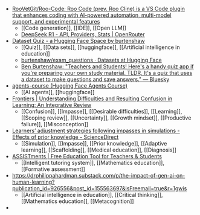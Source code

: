 - [RooVetGit/Roo-Code: Roo Code (prev. Roo Cline) is a VS Code plugin that enhances coding with AI-powered automation, multi-model support, and experimental features](https://github.com/RooVetGit/Roo-Code)
	- [[Code generation]], [[IDE]], [[Open LLM]]
	- [DeepSeek R1 - API, Providers, Stats | OpenRouter](https://openrouter.ai/deepseek/deepseek-r1)
- [Dataset Quiz - a Hugging Face Space by burtenshaw](https://huggingface.co/spaces/burtenshaw/dataset_quiz)
	- [[Quiz]], [[Data sets]], [[huggingface]], [[Artificial intelligence in education]]
	- [burtenshaw/exam_questions · Datasets at Hugging Face](https://huggingface.co/datasets/burtenshaw/exam_questions)
	- [Ben Burtenshaw: "Teachers and Students! Here's a handy quiz app if you're preparing your own study material. TLDR, It's a quiz that uses a dataset to make questions and save answers." — Bluesky](https://bsky.app/profile/benburtenshaw.bsky.social/post/3lgiazivjbr2e)
- [agents-course (Hugging Face Agents Course)](https://huggingface.co/agents-course)
	- [[AI agents]], [[huggingface]]
- [Frontiers | Understanding Difficulties and Resulting Confusion in Learning: An Integrative Review](https://www.frontiersin.org/journals/education/articles/10.3389/feduc.2018.00049/full)
	- [[Confusion]], [[Impasse]], [[Desirable difficulties]], [[Learning]], [[Scoping review]], [[Uncertainty]], [[Growth mindset]], [[Productive failure]], [[Misconception]]
- [Learners’ adjustment strategies following impasses in simulations - Effects of prior knowledge - ScienceDirect](https://www.sciencedirect.com/science/article/pii/S0959475222000536)
	- [[Simulation]], [[Impasse]], [[Prior knowledge]], [[Adaptive learning]], [[Scaffolding]], [[Medical education]], [[Diagnosis]]
- [ASSISTments | Free Education Tool for Teachers & Students](https://new.assistments.org/)
	- [[Intelligent tutoring system]], [[Mathematics education]], [[Formative assessment]]
- https://drphilippahardman.substack.com/p/the-impact-of-gen-ai-on-human-learning?publication_id=926556&post_id=155563697&isFreemail=true&r=1gwis
	- [[Artificial intelligence in education]], [[Critical thinking]], [[Mathematics education]], [[Metacognition]]
-